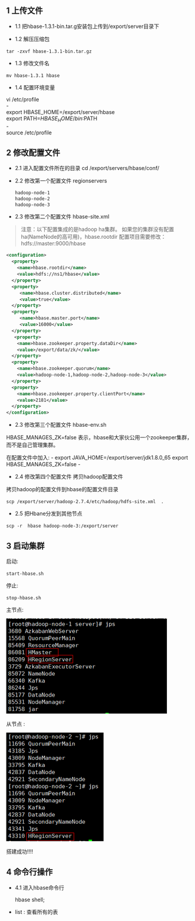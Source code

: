 ## 1 上传文件

* 1.1 把hbase-1.3.1-bin.tar.g安装包上传到/export/server目录下

* 1.2 解压压缩包

`tar -zxvf hbase-1.3.1-bin.tar.gz`

* 1.3 修改文件名

`mv hbase-1.3.1 hbase`

* 1.4 配置环境变量

vi /etc/profile<br>
\- <br>
export HBASE_HOME=/export/server/hbase <br>
export PATH=${HBASE_HOME}/bin:$PATH <br>
\- <br>
source /etc/profile

## 2 修改配置文件

* 2.1 进入配置文件所在的目录
cd /export/servers/hbase/conf/

* 2.2  修改第一个配置文件  regionservers 

      hadoop-node-1
      hadoop-node-2
      hadoop-node-3
* 2.3  修改第二个配置文件 hbase-site.xml 

> 注意：以下配置集成的是hadoop ha集群。
如果您的集群没有配置ha(NameNode的高可用)，hbase.rootdir 配置项目需要修改：hdfs://master:9000/hbase


``` xml
<configuration>
  <property>
    <name>hbase.rootdir</name>
    <value>hdfs://ns1/hbase</value>
  </property>
  <property>
     <name>hbase.cluster.distributed</name>
     <value>true</value>
  </property>
  <property>
     <name>hbase.master.port</name>
     <value>16000</value>
  </property>
   <property>
    <name>hbase.zookeeper.property.dataDir</name>
    <value>/export/data/zk/</value>
  </property>
  <property>
    <name>hbase.zookeeper.quorum</name>
    <value>hadoop-node-1,hadoop-node-2,hadoop-node-3</value>
  </property>
  <property>
    <name>hbase.zookeeper.property.clientPort</name>
    <value>2181</value>
  </property>
</configuration>
```
* 2.3   修改第三个配置文件 hbase-env.sh

HBASE_MANAGES_ZK=false 表示，hbase和大家伙公用一个zookeeper集群，而不是自己管理集群。

在配置文件中加入:
\-
export JAVA_HOME=/export/server/jdk1.8.0_65
export HBASE_MANAGES_ZK=false
\-

* 2.4 修改第四个配置文件 拷贝hadoop配置文件

拷贝hadoop的配置文件到hbase的配置文件目录

`scp /export/server/hadoop-2.7.4/etc/hadoop/hdfs-site.xml  .`

* 2.5 把Hbane分发到其他节点

 `scp -r  hbase hadoop-node-3:/export/server`
 
 ## 3 启动集群
 
 启动:
 
 `start-hbase.sh`
 
 停止:
 
  `stop-hbase.sh`
 
 主节点:
 
![Hbase01](https://github.com/bigDataHell/Kangaroo-/blob/master/images/Hbase01.png)
 
 从节点 : 
 
![Hbase02](https://github.com/bigDataHell/Kangaroo-/blob/master/images/Hbase02.png)
  
  搭建成功!!!!
 
 ## 4 命令行操作
 
 * 4.1 进入hbase命令行
 
     hbase shell;
     
 * list : 查看所有的表
 
 
 
 



